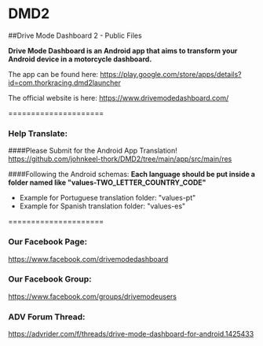# DMD2
##Drive Mode Dashboard 2 - Public Files

**Drive Mode Dashboard is an Android app that aims to transform your Android device in a motorcycle dashboard.**


The app can be found here:
https://play.google.com/store/apps/details?id=com.thorkracing.dmd2launcher


The official website is here:
https://www.drivemodedashboard.com/


=====================


### Help Translate:
####Please Submit for the Android App Translation!
https://github.com/johnkeel-thork/DMD2/tree/main/app/src/main/res

####Following the Android schemas:
**Each language should be put inside a folder named like "values-TWO_LETTER_COUNTRY_CODE"**
- Example for Portuguese translation folder: "values-pt"
- Example for Spanish translation folder: "values-es"


=====================


### Our Facebook Page:
https://www.facebook.com/drivemodedashboard


### Our Facebook Group:
https://www.facebook.com/groups/drivemodeusers

    
### ADV Forum Thread:
https://advrider.com/f/threads/drive-mode-dashboard-for-android.1425433

